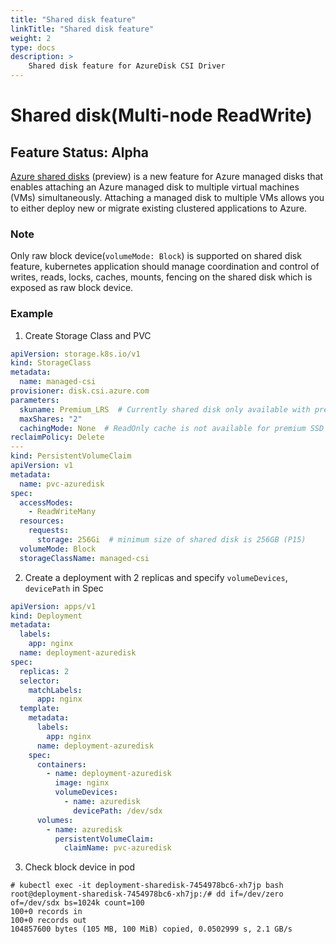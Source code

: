 ```yaml
---
title: "Shared disk feature"
linkTitle: "Shared disk feature"
weight: 2
type: docs
description: >
    Shared disk feature for AzureDisk CSI Driver
---  
```

# Shared disk(Multi-node ReadWrite)

## Feature Status: Alpha

[Azure shared disks](https://docs.microsoft.com/en-us/azure/virtual-machines/windows/disks-shared) (preview) is a new feature for Azure managed disks that enables attaching an Azure managed disk to multiple virtual machines (VMs) simultaneously. Attaching a managed disk to multiple VMs allows you to either deploy new or migrate existing clustered applications to Azure.

### Note

Only raw block device(`volumeMode: Block`) is supported on shared disk feature, kubernetes application should manage coordination and control of writes, reads, locks, caches, mounts, fencing on the shared disk which is exposed as raw block device.


###  Example
1. Create Storage Class and PVC

```yaml
apiVersion: storage.k8s.io/v1
kind: StorageClass
metadata:
  name: managed-csi
provisioner: disk.csi.azure.com
parameters:
  skuname: Premium_LRS  # Currently shared disk only available with premium SSD
  maxShares: "2"
  cachingMode: None  # ReadOnly cache is not available for premium SSD with maxShares>1
reclaimPolicy: Delete
---
kind: PersistentVolumeClaim
apiVersion: v1
metadata:
  name: pvc-azuredisk
spec:
  accessModes:
    - ReadWriteMany
  resources:
    requests:
      storage: 256Gi  # minimum size of shared disk is 256GB (P15)
  volumeMode: Block
  storageClassName: managed-csi
```

2. Create a deployment with 2 replicas and specify `volumeDevices`, `devicePath` in Spec

```yaml
apiVersion: apps/v1
kind: Deployment
metadata:
  labels:
    app: nginx
  name: deployment-azuredisk
spec:
  replicas: 2
  selector:
    matchLabels:
      app: nginx
  template:
    metadata:
      labels:
        app: nginx
      name: deployment-azuredisk
    spec:
      containers:
        - name: deployment-azuredisk
          image: nginx
          volumeDevices:
            - name: azuredisk
              devicePath: /dev/sdx
      volumes:
        - name: azuredisk
          persistentVolumeClaim:
            claimName: pvc-azuredisk
```

3. Check block device in pod

```console
# kubectl exec -it deployment-sharedisk-7454978bc6-xh7jp bash
root@deployment-sharedisk-7454978bc6-xh7jp:/# dd if=/dev/zero of=/dev/sdx bs=1024k count=100
100+0 records in
100+0 records out
104857600 bytes (105 MB, 100 MiB) copied, 0.0502999 s, 2.1 GB/s
```
